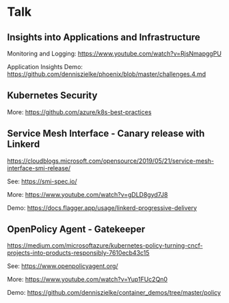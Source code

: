 # Talk

## Insights into Applications and Infrastructure

Monitoring and Logging: https://www.youtube.com/watch?v=RjsNmapggPU

Application Insights Demo: https://github.com/denniszielke/phoenix/blob/master/challenges.4.md

## Kubernetes Security

More: https://github.com/azure/k8s-best-practices

## Service Mesh Interface - Canary release with Linkerd
https://cloudblogs.microsoft.com/opensource/2019/05/21/service-mesh-interface-smi-release/

See: https://smi-spec.io/

More: https://www.youtube.com/watch?v=gDLD8gyd7J8

Demo: https://docs.flagger.app/usage/linkerd-progressive-delivery

## OpenPolicy Agent - Gatekeeper
https://medium.com/microsoftazure/kubernetes-policy-turning-cncf-projects-into-products-responsibly-7610ecb43c15

See: https://www.openpolicyagent.org/

More: https://www.youtube.com/watch?v=Yup1FUc2Qn0

Demo: https://github.com/denniszielke/container_demos/tree/master/policy
